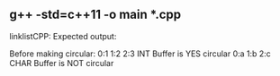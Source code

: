 g++ -std=c++11 -o main *.cpp
-----------------------------------

linklistCPP:
Expected output:

Before making circular:
0:1
1:2
2:3
INT Buffer is YES circular
0:a
1:b
2:c
CHAR Buffer is NOT circular
